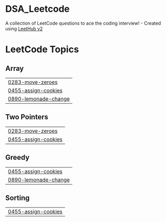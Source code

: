 # DSA_Leetcode
A collection of LeetCode questions to ace the coding interview! - Created using [LeetHub v2](https://github.com/arunbhardwaj/LeetHub-2.0)

<!---LeetCode Topics Start-->
# LeetCode Topics
## Array
|  |
| ------- |
| [0283-move-zeroes](https://github.com/jhashubham09/DSA_Leetcode/tree/master/0283-move-zeroes) |
| [0455-assign-cookies](https://github.com/jhashubham09/DSA_Leetcode/tree/master/0455-assign-cookies) |
| [0890-lemonade-change](https://github.com/jhashubham09/DSA_Leetcode/tree/master/0890-lemonade-change) |
## Two Pointers
|  |
| ------- |
| [0283-move-zeroes](https://github.com/jhashubham09/DSA_Leetcode/tree/master/0283-move-zeroes) |
| [0455-assign-cookies](https://github.com/jhashubham09/DSA_Leetcode/tree/master/0455-assign-cookies) |
## Greedy
|  |
| ------- |
| [0455-assign-cookies](https://github.com/jhashubham09/DSA_Leetcode/tree/master/0455-assign-cookies) |
| [0890-lemonade-change](https://github.com/jhashubham09/DSA_Leetcode/tree/master/0890-lemonade-change) |
## Sorting
|  |
| ------- |
| [0455-assign-cookies](https://github.com/jhashubham09/DSA_Leetcode/tree/master/0455-assign-cookies) |
<!---LeetCode Topics End-->